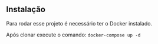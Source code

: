 
## Instalação

Para rodar esse projeto é necessário ter o Docker instalado.

Após clonar execute o comando:
`docker-compose up -d`
